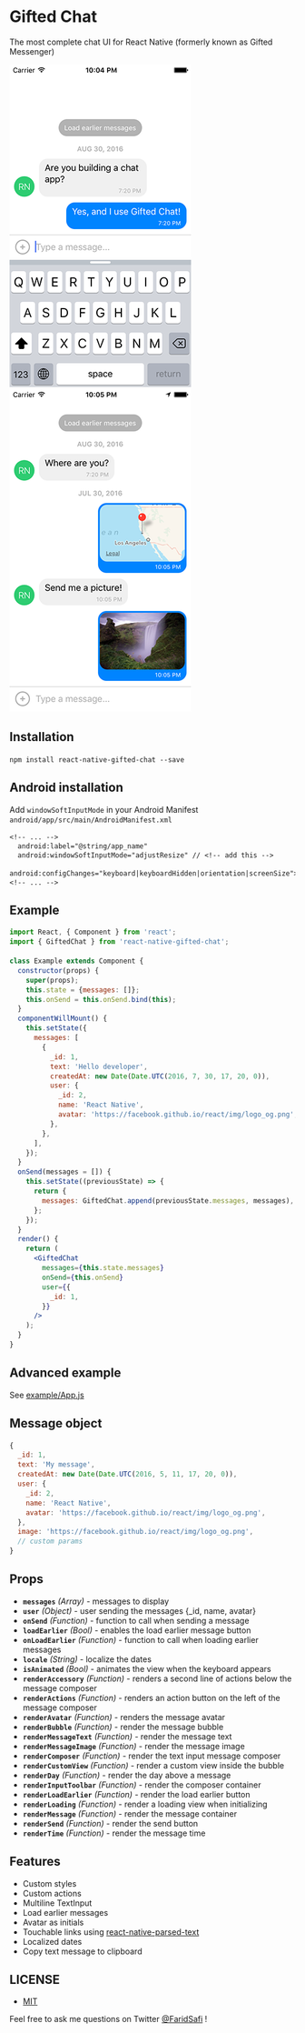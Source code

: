 # Gifted Chat
The most complete chat UI for React Native (formerly known as Gifted Messenger)

![](https://raw.githubusercontent.com/FaridSafi/react-native-gifted-chat/master/screenshots/gifted-chat-1.png)
![](https://raw.githubusercontent.com/FaridSafi/react-native-gifted-chat/master/screenshots/gifted-chat-2.png)


## Installation
`npm install react-native-gifted-chat --save`

## Android installation
Add `windowSoftInputMode` in your Android Manifest `android/app/src/main/AndroidManifest.xml`
```
<!-- ... -->
  android:label="@string/app_name"
  android:windowSoftInputMode="adjustResize" // <!-- add this -->
  android:configChanges="keyboard|keyboardHidden|orientation|screenSize">
<!-- ... -->
```

## Example
```jsx
import React, { Component } from 'react';
import { GiftedChat } from 'react-native-gifted-chat';

class Example extends Component {
  constructor(props) {
    super(props);
    this.state = {messages: []};
    this.onSend = this.onSend.bind(this);
  }
  componentWillMount() {
    this.setState({
      messages: [
        {
          _id: 1,
          text: 'Hello developer',
          createdAt: new Date(Date.UTC(2016, 7, 30, 17, 20, 0)),
          user: {
            _id: 2,
            name: 'React Native',
            avatar: 'https://facebook.github.io/react/img/logo_og.png',
          },
        },
      ],
    });
  }
  onSend(messages = []) {
    this.setState((previousState) => {
      return {
        messages: GiftedChat.append(previousState.messages, messages),
      };
    });
  }
  render() {
    return (
      <GiftedChat
        messages={this.state.messages}
        onSend={this.onSend}
        user={{
          _id: 1,
        }}
      />
    );
  }
}
```

## Advanced example
See [example/App.js](example/App.js)

## Message object
```javascript
{
  _id: 1,
  text: 'My message',
  createdAt: new Date(Date.UTC(2016, 5, 11, 17, 20, 0)),
  user: {
    _id: 2,
    name: 'React Native',
    avatar: 'https://facebook.github.io/react/img/logo_og.png',
  },
  image: 'https://facebook.github.io/react/img/logo_og.png',
  // custom params
}
```


## Props

- **`messages`** _(Array)_ - messages to display
- **`user`** _(Object)_ - user sending the messages {_id, name, avatar}
- **`onSend`** _(Function)_ - function to call when sending a message
- **`loadEarlier`** _(Bool)_ - enables the load earlier message button
- **`onLoadEarlier`** _(Function)_ - function to call when loading earlier messages
- **`locale`** _(String)_ - localize the dates
- **`isAnimated`** _(Bool)_ - animates the view when the keyboard appears
- **`renderAccessory`** _(Function)_ - renders a second line of actions below the message composer
- **`renderActions`** _(Function)_ - renders an action button on the left of the message composer
- **`renderAvatar`** _(Function)_ - renders the message avatar
- **`renderBubble`** _(Function)_ - render the message bubble
- **`renderMessageText`** _(Function)_ - render the message text
- **`renderMessageImage`** _(Function)_ - render the message image
- **`renderComposer`** _(Function)_ - render the text input message composer
- **`renderCustomView`** _(Function)_ - render a custom view inside the bubble
- **`renderDay`** _(Function)_ - render the day above a message
- **`renderInputToolbar`** _(Function)_ - render the composer container
- **`renderLoadEarlier`** _(Function)_ - render the load earlier button
- **`renderLoading`** _(Function)_ - render a loading view when initializing
- **`renderMessage`** _(Function)_ - render the message container
- **`renderSend`** _(Function)_ - render the send button
- **`renderTime`** _(Function)_ - render the message time


## Features
- Custom styles
- Custom actions
- Multiline TextInput
- Load earlier messages
- Avatar as initials
- Touchable links using [react-native-parsed-text](https://github.com/taskrabbit/react-native-parsed-text)
- Localized dates
- Copy text message to clipboard


## LICENSE
- [MIT](LICENSE)


Feel free to ask me questions on Twitter [@FaridSafi](https://www.twitter.com/FaridSafi) !
